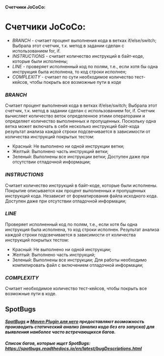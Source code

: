 **Счетчики JoCoCo:**
# **Счетчики JoCoCo:**

- *BRANCH* - считает процент выполнения кода в ветках if/else/switch; Выбрала этот счетчик, т.к. метод в задании сделан с использованием for, if.
- *INSTRUCTIONS* - считает количество инструкций в байт-коде, которые были исполнены;
- *LINE* - проверяет исполненный код по полям, т.е., если хотя бы одна инструкция была исполнена, то код строки исполнен;
- *COMPLEXITY* - считает по сути необходимое количество тест-кейсов, чтобы покрыть все возможные пути в коде
### *BRANCH* 
Считает процент выполнения кода в ветках if/else/switch; Выбрала этот счетчик, т.к. метод в задании сделан с использованием for, if. Счетчик вычисляет количество веток определенное этими операторами и определяет количество выполненных и пропущенных. Поскольку одна ветка может включать в себя несколько инструкций байт-кода результат анализа каждой строки подсвечивается в зависимости от количества инструкций покрытых тестом:
- Красный: Не выполнено ни одной инструкции ветки;
- Желтый: Выполнено часть инструкций ветки;
- Зеленый: Выполнены все инструкции ветки; 
  Доступен даже при отсутствии отладочной информации;

### *INSTRUCTIONS* 
Считает количество инструкций в байт-коде, которые были исполнены.
Покрытие описывается как процент выполненных и пропущенных инструкций кода. Независит от форматирования файла исходного кода. Доступен даже при отсутствии отладочной информации;

### *LINE* 
Проверяет исполненный код по полям, т.е., если хотя бы одна инструкция была исполнена, то код строки исполнен.
Результат анализа каждой строки подсвечивается в зависимости от количества инструкций покрытых тестом:
- Красный: Не выполнено ни одной инструкции;
- Желтый: Выполнено часть инструкций;
- Зеленый: Выполнены все инструкции;
  Для работы необходимо компилировать файл с включением отладочной информации;

### *COMPLEXITY*
Считает необходимое количество тест-кейсов, чтобы покрыть все возможные пути в коде.

## **SpotBugs**
#### *[SpotBugs](https://spotbugs.github.io) и [Maven Plugin для него](https://spotbugs.readthedocs.io/en/latest/maven.html) предоставляют возможность производить статический анализ (анализ кода без его запуска) для выявления наиболее часто встречающихся багов.*

#### *Список багов, которые ищет SpotBugs: https://spotbugs.readthedocs.io/en/latest/bugDescriptions.html*
